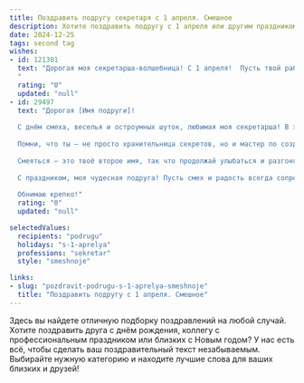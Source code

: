 ```yaml
---
title: Поздравить подругу секретаря с 1 апреля. Смешное
description: Хотите поздравить подругу с 1 апреля или другим праздником? Наш ИИ создаст незабываемое поздравление, а вы обязательно выделитесь среди других.  
date: 2024-12-25
tags: second tag
wishes:
- id: 121301
  text: "Дорогая моя секретарша-волшебница! С 1 апреля!  Пусть твой рабочий день будет полон неожиданных, но приятных  сюрпризов (без бумажной волокиты, разумеется!), а коллеги —  только  весёлыми шутниками, а не докучливыми посетителями.  Желаю тебе океан позитива и ни капли скуки!  Пусть твой юмор будет острее, чем твой взгляд на неряшливо заполненные документы!
  "
  rating: "0"
  updated: "null"
- id: 29497
  text: "Дорогая [Имя подруги]!
  
  С днём смеха, веселья и остроумных шуток, любимая моя секретарша! В этот день апрельский, когда даже самые серьёзные лица смеются, хочу пожелать тебе, чтобы твоя жизнь была такой же яркой, как твой офисный календарь, и чтобы каждое утро начиналось с хорошей шутки (или хотя бы с чая, который заваривается без твоего участия)!
  
  Помни, что ты — не просто хранительница секретов, но и мастер по созданию настроения. Пусть твои шутки будут смешнее, а ошибки — только в документах, а не в жизни!
  
  Смеяться — это твоё второе имя, так что продолжай улыбаться и разгонять серые будни. Надеюсь, что в этот день ты сможешь позволить себе расслабиться и посмеяться от души, даже если шутки в офисе будут не совсем уместны.
  
  С праздником, моя чудесная подруга! Пусть смех и радость всегда сопровождают тебя на твоём пути!
  
  Обнимаю крепко!"
  rating: "0"
  updated: "null"

selectedValues:
  recipients: "podrugu"
  holidays: "s-1-aprelya"
  professions: "sekretar"
  style: "smeshnoje"

links:
- slug: "pozdravit-podrugu-s-1-aprelya-smeshnoje"
  title: "Поздравить подругу с 1 апреля. Смешное"
---
```


Здесь вы найдете отличную подборку поздравлений на любой случай.
Хотите поздравить друга с днём рождения, коллегу с профессиональным праздником или близких с Новым годом? У нас есть всё, чтобы сделать ваш поздравительный текст незабываемым. Выбирайте нужную категорию и находите лучшие слова для ваших близких и друзей!
